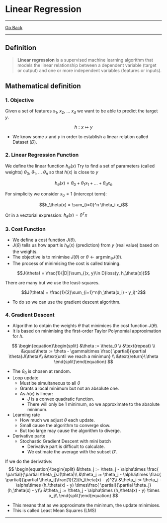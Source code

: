# Linear Regression
---
[Go Back](../README.md)

---
## Definition

> **Linear regression** is a supervised machine learning algorithm that models the linear relationship between a dependent variable (target or output) and one or more independent variables (features or inputs).

## Mathematical definition
### 1. Objective
Given a set of features $x_1$, $x_2$, ... $x_d$ we want to be able to predict the target $y$.

$$h:x\mapsto y$$

- We know some $x$ and $y$  in order to establish a linear relation called Dataset ($D$).
### 2. Linear Regression Function
We define the linear function $h_\theta(x)$
Try to find a set of parameters (called weights) $\theta_0$, $\theta_1$, ... $\theta_n$ so that $h(x)$ is close to $y$

$$h_\theta(x) = \theta_0 + \theta_1 x_1 + ... + \theta_d x_n$$

For simplicity we consider $x_0 = 1$ (intercept term):

$$h_\theta(x) = \sum_{i=0}^n \theta_i x_i$$

Or in a vectorial expression: $h_\theta(x) = \theta^Tx$
### 3. Cost Function
- We define a cost function $J(\theta)$.
- $J(\theta)$ tells us how apart is $h_\theta(x)$ (prediction) from $y$ (real value) based on the weights.
- The objective is to minimise $J(\theta)$ or $\theta \leftarrow \arg\min_\theta J(\theta)$.
- The process of minimising the cost is called training.

$$J(\theta) = \frac{1}{|D|}\sum_{(x, y)\in D}loss(y, h_\theta(x))$$

There are many but we use the least-squares.

$$J(\theta) = \frac{1}{2}\sum_{i=1}^n(h_\theta(x_i) - y_i)^2$$

- To do so we can use the gradient descent algorithm.
### 4. Gradient Descent
- Algorithm to obtain the weights $\theta$ that minimices the cost function $J(\theta)$.
- It is based on minimising the first-order Taylor Polynomial approximation for $h$.

$$
\begin{equation}\begin{split}
&\theta := \theta_0 \\
&\text{repeat} \\
&\quad\theta := \theta - \gamma\times \frac{
\partial}{\partial \theta}J(\theta)\\
&\text{until we reach a minimun} \\
&\text{return}\:\theta
\end{split}\end{equation}
$$

- The $\theta_0$ is chosen at random.
- Loop update
	- Must be simultaneous to all $\theta$
	- Grants a local minimum but not an absolute one.
	- As $h(x)$ is linear:
		- $J$ is a convex quadratic function.
		- There will only be 1 minimum, so we approximate to the absolute minimum.
- Learning rate
	- How much we adjust $\theta$ each update.
	- Small cause the algorithm to converge slow.
	- But too large may cause the algorithm to diverge.
- Derivative parte
	- Stochastic Gradient Descent with mini batch
		- Derivative part is difficult to calculate.
		- We estimate the average with the subset $D'$.

If we do the derivative:
$$
\begin{equation}\begin{split}
&\theta_j := \theta_j - \alpha\times \frac{
\partial}{\partial \theta_j}J(\theta)\\
&\theta_j := \theta_j - \alpha\times \frac{
\partial}{\partial \theta_j}\frac{1}{2}(h_\theta(x) - y)^2\\
&\theta_j := \theta_j - \alpha\times (h_\theta(x) - y) \times\frac{
\partial}{\partial \theta_j}(h_\theta(x) - y)\\
&\theta_j := \theta_j - \alpha\times (h_\theta(x) - y) \times x_j\\
\end{split}\end{equation}
$$

- This means that as we approximate the minimum, the update minimises.
- This is called Least Mean Squares (LMS)
---